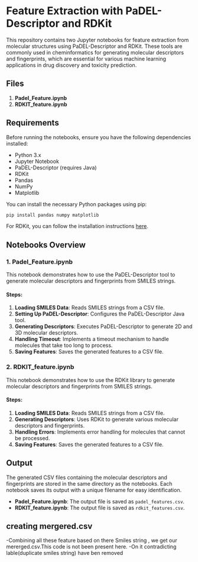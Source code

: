 
# Feature Extraction with PaDEL-Descriptor and RDKit

This repository contains two Jupyter notebooks for feature extraction from molecular structures using PaDEL-Descriptor and RDKit. These tools are commonly used in cheminformatics for generating molecular descriptors and fingerprints, which are essential for various machine learning applications in drug discovery and toxicity prediction.

## Files

1. **Padel_Feature.ipynb**
2. **RDKIT_feature.ipynb**

## Requirements

Before running the notebooks, ensure you have the following dependencies installed:

- Python 3.x
- Jupyter Notebook
- PaDEL-Descriptor (requires Java)
- RDKit
- Pandas
- NumPy
- Matplotlib

You can install the necessary Python packages using pip:

```bash
pip install pandas numpy matplotlib
```

For RDKit, you can follow the installation instructions [here](https://www.rdkit.org/docs/Install.html).

## Notebooks Overview

### 1. Padel_Feature.ipynb

This notebook demonstrates how to use the PaDEL-Descriptor tool to generate molecular descriptors and fingerprints from SMILES strings.

#### Steps:
1. **Loading SMILES Data**: Reads SMILES strings from a CSV file.
2. **Setting Up PaDEL-Descriptor**: Configures the PaDEL-Descriptor Java tool.
3. **Generating Descriptors**: Executes PaDEL-Descriptor to generate 2D and 3D molecular descriptors.
4. **Handling Timeout**: Implements a timeout mechanism to handle molecules that take too long to process.
5. **Saving Features**: Saves the generated features to a CSV file.

### 2. RDKIT_feature.ipynb

This notebook demonstrates how to use the RDKit library to generate molecular descriptors and fingerprints from SMILES strings.

#### Steps:
1. **Loading SMILES Data**: Reads SMILES strings from a CSV file.
2. **Generating Descriptors**: Uses RDKit to generate various molecular descriptors and fingerprints.
3. **Handling Errors**: Implements error handling for molecules that cannot be processed.
4. **Saving Features**: Saves the generated features to a CSV file.

## Output

The generated CSV files containing the molecular descriptors and fingerprints are stored in the same directory as the notebooks. Each notebook saves its output with a unique filename for easy identification.

- **Padel_Feature.ipynb**: The output file is saved as `padel_features.csv`.
- **RDKIT_feature.ipynb**: The output file is saved as `rdkit_features.csv`.


## creating mergered.csv
-Combining all these feature based on there Smiles string , we get our mererged.csv.This code is not been present here.
-On it contradicting lable(duplicate smiles string) have ben removed
